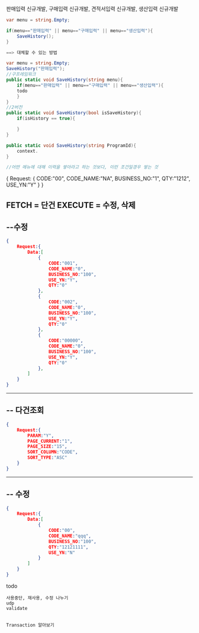 판매입력 신규개발, 구매입력 신규개발, 
견적서입력 신규개발, 생산입력 신규개발

```C#
var menu = string.Empty;

if(menu=="판매입력" || menu=="구매입력" || menu=="생산입력"){
    SaveHistory();
}

==> 대체할 수 있는 방법

var menu = string.Empty;
SaveHistory("판매입력");
//구프레임워크
public static void SaveHistory(string menu){
    if(menu=="판매입력" || menu=="구매입력" || menu=="생산입력"){
    todo
    }
}
//2버전
public static void SaveHistory(bool isSaveHistory){
    if(isHistory == true){

    }
}

public static void SaveHistory(string ProgramId){
    context.
}

//어떤 메뉴에 대해 이력을 쌓아라고 하는 것보다, 이런 조건일경우 쌓는 것
```


{
Request:
   {
       CODE:"00",
       CODE_NAME:"NA",
       BUSINESS_NO:"1",
       QTY:"1212",
       USE_YN:"Y"
   }
}   

FETCH = 단건
EXECUTE = 수정, 삭제
--------------------------------------------------------------------
--수정
--------------------------------------------------------------------
```json
{
    Request:{
        Data:[
            {
                CODE:"001",
                CODE_NAME:"0",
                BUSINESS_NO:"100",
                USE_YN:"Y",
                QTY:"0"
            },
            {
                CODE:"002",
                CODE_NAME:"0",
                BUSINESS_NO:"100",
                USE_YN:"Y",
                QTY:"0"
            },
            {
                CODE:"00000",
                CODE_NAME:"0",
                BUSINESS_NO:"100",
                USE_YN:"Y",
                QTY:"0"
            },
        ]
    }
}   
```
--------------------------------------------------------------------
-- 다건조회
--------------------------------------------------------------------
```json
{
    Request:{
        PARAM:"Y",
        PAGE_CURRENT:"1",
        PAGE_SIZE:"15",
        SORT_COLUMN:"CODE",
        SORT_TYPE:"ASC"
    }
}   
```
--------------------------------------------------------------------
-- 수정
--------------------------------------------------------------------
```json
{
    Request:{
        Data:[
            {
                CODE:"00",
                CODE_NAME:"qqq",
                BUSINESS_NO:"100",
                QTY:"12121111",
                USE_YN:"N"
            }
        ]
    }
}   
```

todo 

    사용중단, 재사용, 수정 나누기
    udp
    validate


    Transaction 알아보기
